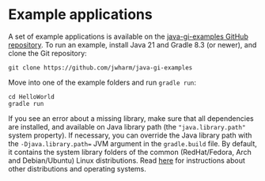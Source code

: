 # Example applications

A set of example applications is available on the [java-gi-examples GitHub repository](https://github.com/jwharm/java-gi-examples). To run an example, install Java 21 and Gradle 8.3 (or newer), and clone the Git repository:

```
git clone https://github.com/jwharm/java-gi-examples
```

Move into one of the example folders and run `gradle run`:

```
cd HelloWorld
gradle run
```

If you see an error about a missing library, make sure that all dependencies are installed, and available on Java library path (the `"java.library.path"` system property). If necessary, you can override the Java library path with the `-Djava.library.path=` JVM argument in the `gradle.build` file. By default, it contains the system library folders of the common (RedHat/Fedora, Arch and Debian/Ubuntu) Linux distributions. Read [here](usage.md) for instructions about other distributions and operating systems.
